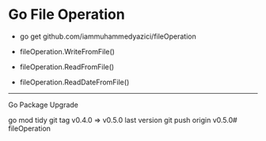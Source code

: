 # Go File Operation

- go get github.com/iammuhammedyazici/fileOperation

- fileOperation.WriteFromFile()
- fileOperation.ReadFromFile()
- fileOperation.ReadDateFromFile()



------

Go Package Upgrade

go mod tidy 
git tag v0.4.0 => v0.5.0 last version 
git push origin v0.5.0#   f i l e O p e r a t i o n  
 